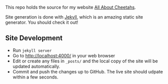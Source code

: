 
This repo holds the source for my website [All About Cheetahs](http://www.AllAboutCheetahs.info/).

Site generation is done with [Jekyll](https://jekyllrb.com/), which is an amazing static site generator.  You should check it out!


## Site Development

- Run `jekyll server`
- Go to <a href="http://localhost:4000/">http://localhost:4000/</a> in your web browser
- Edit or create any files in `_posts/` and the local copy of the site will be updated automatically.
- Commit and push the changes up to GitHub.  The live site should udpate within a few seconds.


